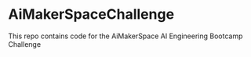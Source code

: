 # AiMakerSpaceChallenge
This repo contains code for the AiMakerSpace AI Engineering Bootcamp Challenge
